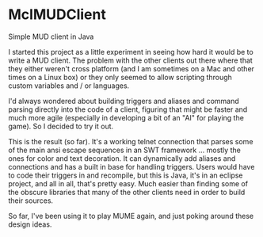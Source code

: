 # MclMUDClient
Simple MUD client in Java

I started this project as a little experiment in seeing how hard it would be to write a MUD client. The
problem with the other clients out there where that they either weren't cross platform (and I am sometimes
on a Mac and other times on a Linux box) or they only seemed to allow scripting through custom variables
and / or languages.

I'd always wondered about building triggers and aliases and command parsing directly into the code of a
client, figuring that might be faster and much more agile (especially in developing a bit of an "AI" for
playing the game). So I decided to try it out.

This is the result (so far). It's a working telnet connection that parses some of the main ansi escape 
sequences in an SWT framework ... mostly the ones for color and text decoration. It can dynamically add 
aliases and connections and has a built in base for handling triggers. Users would have to code their 
triggers in and recompile, but this is Java, it's in an eclipse project, and all in all, that's pretty easy. 
Much easier than finding some of the obscure libraries that many of the other clients need in order to build 
their sources.

So far, I've been using it to play MUME again, and just poking around these design ideas.

